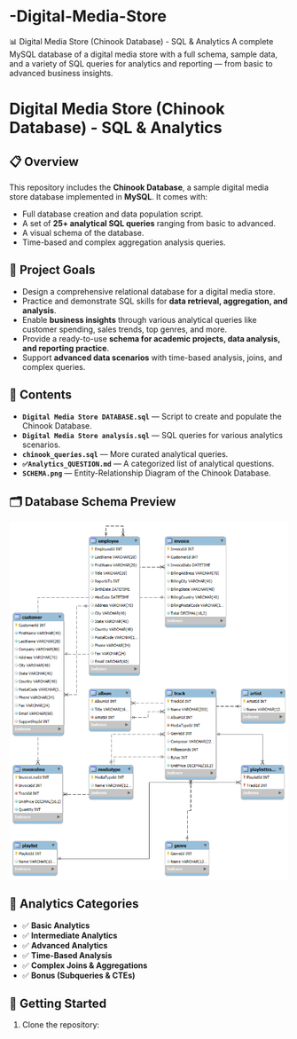 # -Digital-Media-Store
📊 Digital Media Store (Chinook Database) - SQL &amp; Analytics A complete MySQL database of a digital media store with a full schema, sample data, and a variety of SQL queries for analytics and reporting — from basic to advanced business insights.
# Digital Media Store (Chinook Database) - SQL & Analytics

## 📋 Overview
This repository includes the **Chinook Database**, a sample digital media store database implemented in **MySQL**. It comes with:
- Full database creation and data population script.
- A set of **25+ analytical SQL queries** ranging from basic to advanced.
- A visual schema of the database.
- Time-based and complex aggregation analysis queries.

## 🎯 Project Goals
- Design a comprehensive relational database for a digital media store.
- Practice and demonstrate SQL skills for **data retrieval, aggregation, and analysis**.
- Enable **business insights** through various analytical queries like customer spending, sales trends, top genres, and more.
- Provide a ready-to-use **schema for academic projects, data analysis, and reporting practice**.
- Support **advanced data scenarios** with time-based analysis, joins, and complex queries.

## 📂 Contents
- **`Digital Media Store DATABASE.sql`** — Script to create and populate the Chinook Database.
- **`Digital Media Store analysis.sql`** — SQL queries for various analytics scenarios.
- **`chinook_queries.sql`** — More curated analytical queries.
- **`✅Analytics_QUESTION.md`** — A categorized list of analytical questions.
- **`SCHEMA.png`** — Entity-Relationship Diagram of the Chinook Database.

## 🗂️ Database Schema Preview
![Chinook Database Schema](SCHEMA.png)

## 🧩 Analytics Categories
- ✅ **Basic Analytics**
- ✅ **Intermediate Analytics**
- ✅ **Advanced Analytics**
- ✅ **Time-Based Analysis**
- ✅ **Complex Joins & Aggregations**
- ✅ **Bonus (Subqueries & CTEs)**

## 🚀 Getting Started
1. Clone the repository:
